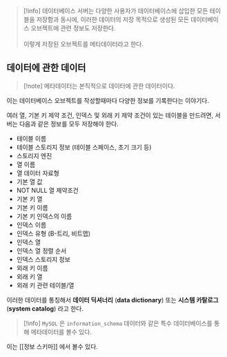 
>[!info] 데이터베이스 서버는 다양한 사용자가 데이터베이스에 삽입한 모든 테이블을 저장함과 동시에, 이러한 데이터의 저장 목적으로 생성된 모든 데이터베이스 오브젝트에 관련 정보도 저장한다.<br><br>이렇게 저장된 오브젝트를 메타데이터라고 한다.

## 데이터에 관한 데이터

>[!note] 메타데이터는 본직적으로 데이터에 관한 데이터이다.

이는 데이터베이스 오브젝트를 작성할때마다 다양한 정보를 기록한다는 이야기다.

여러 열, 기본 키 제약 조건, 인덱스 및 외래 키 제약 조건이 있는 테이블을 만드려면, 서버는 다음과 같은 정보를 모두 저장해야 한다. 

- 테이블 이름
- 테이블 스토리지 정보 (테이블 스페이스, 초기 크기 등)
- 스토리지 엔진
- 열 이름
- 열 데이터 자료형
- 기본 열 값
- NOT NULL 열 제약조건
- 기본 키 열
- 기본 키 이름
- 기본 키 인덱스의 이름
- 인덱스 이름
- 인덱스 유형 (B-트리, 비트맵)
- 인덱스 열
- 인덱스 열 정렬 순서
- 인덱스 스토리지 정보
- 외래 키 이름
- 외래 키 열
- 외래 키 관련 테이블/열

이러한 데이터를 통칭해서 **데이터 딕셔너리** (**data dictionary**) 또는 **시스템 카탈로그**(**system catalog**) 라고 한다.

> [!info] `MySQL` 은 `information_schema` 데이터와 같은 특수 데이터베이스를 통해 메타데이터를 볼수 있다.

이는 [[정보 스키마]] 에서 볼수 있다.